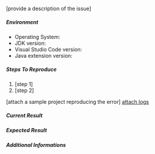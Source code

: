 [provide a description of the issue]

##### Environment

-   Operating System:
-   JDK version:
-   Visual Studio Code version:
-   Java extension version:

##### Steps To Reproduce

1. [step 1]
2. [step 2]

[attach a sample project reproducing the error]
[attach logs](https://github.com/redhat-developer/vscode-java/wiki/Troubleshooting#enable-logging)

##### Current Result

##### Expected Result

##### Additional Informations
